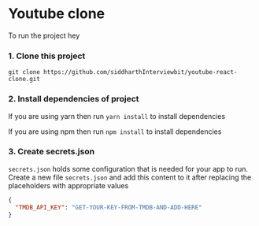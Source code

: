 # Youtube clone

To run the project hey
### 1. Clone this project
`git clone https://github.com/siddharthInterviewbit/youtube-react-clone.git`

### 2. Install dependencies of project

If you are using yarn then run `yarn install` to install dependencies

If you are using npm then run `npm install` to install dependencies


### 3. Create secrets.json
`secrets.json` holds some configuration that is needed for your app to run. Create a new file `secrets.json` and add this content to it after replacing the placeholders with appropriate values
```json
{
  "TMDB_API_KEY": "GET-YOUR-KEY-FROM-TMDB-AND-ADD-HERE"
}
```
